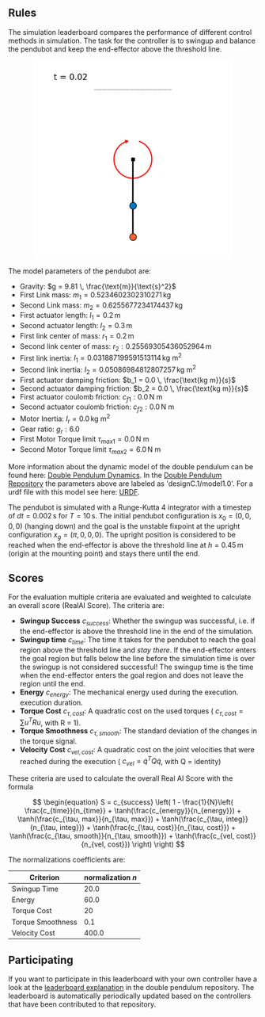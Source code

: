 ## Rules

The simulation leaderboard compares the performance of different control
methods in simulation. The task for the controller is to swingup and balance
the pendubot and keep the end-effector above the threshold line.

<div align="center">
<img width="400" src="https://raw.githubusercontent.com/dfki-ric-underactuated-lab/real_ai_gym_leaderboard/main/data/pendubot/simulation/ilqr_ilqrmpc_lqr/sim_video.gif">
</div>

The model parameters of the pendubot are:

  - Gravity: $g = 9.81 \, \frac{\text{m}}{\text{s}^2}$
  - First Link mass: $m_1 = 0.5234602302310271 \, \text{kg}$
  - Second Link mass: $m_2 = 0.6255677234174437 \, \text{kg}$
  - First actuator length: $l_1 = 0.2 \, \text{m}$
  - Second actuator length: $l_2 = 0.3 \, \text{m}$
  - First link center of mass: $r_1 = 0.2 \, \text{m}$
  - Second link center of mass: $r_2: 0.25569305436052964 \, \text{m}$
  - First link inertia: $I_1 = 0.031887199591513114 \, \text{kg m}^2$
  - Second link inertia: $I_2 = 0.05086984812807257 \, \text{kg m}^2$
  - First actuator damping friction: $b_1 = 0.0 \, \frac{\text{kg m}}{s}$
  - Second actuator damping friction: $b_2 = 0.0 \, \frac{\text{kg m}}{s}$
  - First actuator coulomb friction: $c_{f1}: 0.0 \, \text{N m}$
  - Second actuator coulomb friction: $c_{f2}: 0.0 \, \text{N m}$
  - Motor Inertia: $I_r = 0.0 \, \text{kg m}^2$
  - Gear ratio: $g_r: 6.0$
  - First Motor Torque limit $\tau_{max1} = 0.0 \, \text{N m}$
  - Second Motor Torque limit $\tau_{max2} = 6.0 \, \text{N m}$

More information about the dynamic model of the double pendulum can be found
here: [Double Pendulum
Dynamics](https://dfki-ric-underactuated-lab.github.io/double_pendulum/dynamics.html).
In the [Double Pendulum
Repository](https://github.com/dfki-ric-underactuated-lab/double_pendulum) the
parameters above are labeled as 'designC.1/model1.0'.
For a urdf file with this model see here: [URDF](https://github.com/dfki-ric-underactuated-lab/double_pendulum/tree/main/data/system_identification/identified_parameters/design_C.1/model_1.0).

The pendubot is simulated with a Runge-Kutta 4 integrator with a timestep of $dt
= 0.002 \, \text{s}$ for $T = 10 \, \text{s}$. The initial pendubot configuration
is $x_0 = (0, 0, 0, 0)$ (hanging down) and the goal is the unstable
fixpoint at the upright configuration $x_g = (\pi, 0, 0, 0)$.
The upright position is considered to be reached when the end-effector is above
the threshold line at $h=0.45 \, \text{m}$ (origin at the mounting point) and
stays there until the end.

## Scores

For the evaluation multiple criteria are evaluated and weighted to calculate an
overall score (RealAI Score). The criteria are:

  - **Swingup Success** $c_{success}$: Whether the swingup was successful, i.e. if the
    end-effector is above the threshold line in the end of the simulation.
  - **Swingup time** $c_{time}$: The time it takes for the pendubot to reach
    the goal region above the threshold line and *stay there*. If the
    end-effector enters the goal region but falls below the line before the
    simulation time is over the swingup is not considered successful! The swingup
    time is the time when the end-effector enters the goal region and does not
    leave the region until the end.
  - **Energy** $c_{energy}$: The mechanical energy used during the execution. 
    execution duration.
  - **Torque Cost** $c_{\tau, cost}$: A quadratic cost on the used torques (
    $c_{\tau, cost} = \sum u^TRu$, with R = 1).
  - **Torque Smoothness** $c_{\tau, smooth}$: The standard deviation of the
    changes in the torque signal.
  - **Velocity Cost** $c_{vel, cost}$: A quadratic cost on the joint velocities
    that were reached during the execution ( $c_{vel} = \dot{q}^T Q \dot{q}$,
    with Q = identity)

These criteria are used to calculate the overall Real AI Score with the formula

$$
\begin{equation}
S = c_{success} \left( 1 - \frac{1}{N}\left( \frac{c_{time}}{n_{time}} +
\tanh(\frac{c_{energy}}{n_{energy}}) +
\tanh(\frac{c_{\tau, max}}{n_{\tau, max}}) +
\tanh(\frac{c_{\tau, integ}}{n_{\tau, integ}}) +
\tanh(\frac{c_{\tau, cost}}{n_{\tau, cost}}) +
\tanh(\frac{c_{\tau, smooth}}{n_{\tau, smooth}}) +
\tanh(\frac{c_{vel, cost}}{n_{vel, cost}})
\right) \right)
$$

The normalizations coefficients are:

| Criterion         | normalization $n$ |
| ------------------|-------------------|
| Swingup Time      | 20.0              |
| Energy            | 60.0              |
| Torque Cost       | 20                |
| Torque Smoothness | 0.1               |
| Velocity Cost     | 400.0             |

## Participating

If you want to participate in this leaderboard with your own controller have a
look at the [leaderboard
explanation](https://github.com/dfki-ric-underactuated-lab/double_pendulum/tree/main/leaderboard/simulation/pendubot)
in the double pendulum repository.  The leaderboard is automatically
periodically updated based on the controllers that have been contributed to that
repository.
